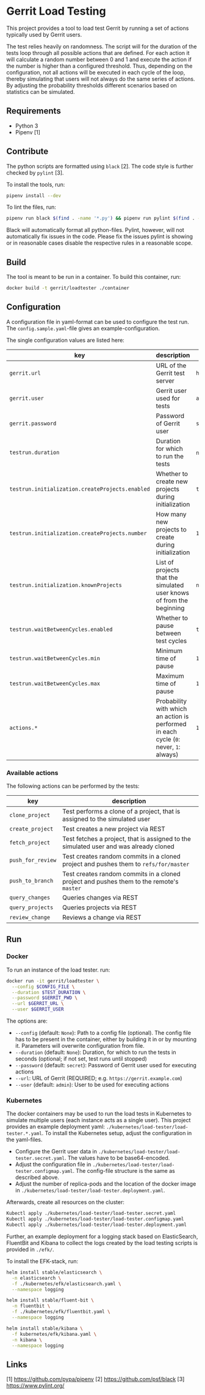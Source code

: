 # Gerrit Load Testing

This project provides a tool to load test Gerrit by running a set of actions
typically used by Gerrit users.

The test relies heavily on randomness. The script will for the duration of the
tests loop through all possible actions that are defined. For each action it will
calculate a random number between 0 and 1 and execute the action if the number
is higher than a configured threshold. Thus, depending on the configuration, not
all actions will be executed in each cycle of the loop, thereby simulating that
users will not always do the same series of actions. By adjusting the probability
thresholds different scenarios based on statistics can be simulated.

## Requirements

- Python 3
- Pipenv [1]

## Contribute

The python scripts are formatted using `black` [2]. The code style is further
checked by `pylint` [3].

To install the tools, run:

```sh
pipenv install --dev
```

To lint the files, run:

```sh
pipenv run black $(find . -name '*.py') && pipenv run pylint $(find . -name '*.py')
```

Black will automatically format all python-files. Pylint, however, will not
automatically fix issues in the code. Please fix the issues pylint is showing or
in reasonable cases disable the respective rules in a reasonable scope.

## Build

The tool is meant to be run in a container. To build this container, run:

```sh
docker build -t gerrit/loadtester ./container
```

## Configuration

A configuration file in yaml-format can be used to configure the test run. The
`config.sample.yaml`-file gives an example-configuration.

The single configuration values are listed here:

| key                                             | description                                                                           | default value           |
|-------------------------------------------------|---------------------------------------------------------------------------------------|-------------------------|
| `gerrit.url`                                    | URL of the Gerrit test server                                                         | `http://localhost:8080` |
| `gerrit.user`                                   | Gerrit user used for tests                                                            | `admin`                 |
| `gerrit.password`                               | Password of Gerrit user                                                               | `secret`                |
| `testrun.duration`                              | Duration for which to run the tests                                                   | `null` (indefinitely)   |
| `testrun.initialization.createProjects.enabled` | Whether to create new projects during initialization                                  | `true`                  |
| `testrun.initialization.createProjects.number`  | How many new projects to create during initialization                                 | `1`                     |
| `testrun.initialization.knownProjects`          | List of projects that the simulated user knows of from the beginning                  | `nil`                   |
| `testrun.waitBetweenCycles.enabled`             | Whether to pause between test cycles                                                  | `true`                  |
| `testrun.waitBetweenCycles.min`                 | Minimum time of pause                                                                 | `1`                     |
| `testrun.waitBetweenCycles.max`                 | Maximum time of pause                                                                 | `10`                    |
| `actions.*`                                     | Probability with which an action is performed in each cycle (`0`: never, `1`: always) | `1`                     |

### Available actions

The following actions can be performed by the tests:

| key               | description                                                                              |
|-------------------|------------------------------------------------------------------------------------------|
| `clone_project`   | Test performs a clone of a project, that is assigned to the simulated user               |
| `create_project`  | Test creates a new project via REST                                                      |
| `fetch_project`   | Test fetches a project, that is assigned to the simulated user and was already cloned    |
| `push_for_review` | Test creates random commits in a cloned project and pushes them to `refs/for/master`     |
| `push_to_branch`  | Test creates random commits in a cloned project and pushes them to the remote's `master` |
| `query_changes`   | Queries changes via REST                                                                 |
| `query_projects`  | Queries projects via REST                                                                |
| `review_change`   | Reviews a change via REST                                                                |

## Run

### Docker

To run an instance of the load tester. run:

```sh
docker run -it gerrit/loadtester \
  --config $CONFIG_FILE \
  --duration $TEST_DURATION \
  --password $GERRIT_PWD \
  --url $GERRIT_URL \
  --user $GERRIT_USER
```

The options are:

- `--config` (default: `None`): Path to a config file (optional). The config file
  has to be present in the container, either by building it in or by mounting it.
  Parameters will overwrite configuration from file.
- `--duration` (default: `None`): Duration, for which to run the tests in
  seconds (optional; if not set, test runs until stopped)
- `--password` (default: `secret`): Password of Gerrit user used for executing
  actions
- `--url`: URL of Gerrit (REQUIRED; e.g. `https://gerrit.example.com`)
- `--user` (default: `admin`): User to be used for executing actions

### Kubernetes

The docker containers may be used to run the load tests in Kubernetes to simulate
multiple users (each instance acts as a single user). This project provides an
example deployment yaml: `./kubernetes/load-tester/load-tester.*.yaml`.
To install the Kubernetes setup, adjust the configuration in the yaml-files.

- Configure the Gerrit user data in `./kubernetes/load-tester/load-tester.secret.yaml`.
  The values have to be base64-encoded.
- Adjust the configuration file in `./kubernetes/load-tester/load-tester.configmap.yaml`.
  The config-file structure is the same as described above.
- Adjust the number of replica-pods and the location of the docker image in
  `./kubernetes/load-tester/load-tester.deployment.yaml`.

Afterwards, create all resources on the cluster:

```sh
Kubectl apply ./kubernetes/load-tester/load-tester.secret.yaml
Kubectl apply ./kubernetes/load-tester/load-tester.configmap.yaml
Kubectl apply ./kubernetes/load-tester/load-tester.deployment.yaml
```

Further, an example deployment for a logging stack based on ElasticSearch,
FluentBit and Kibana to collect the logs created by the load testing scripts is
provided in `./efk/`.

To install the EFK-stack, run:

```sh
helm install stable/elasticsearch \
  -n elasticsearch \
  -f ./kubernetes/efk/elasticsearch.yaml \
  --namespace logging

helm install stable/fluent-bit \
  -n fluentbit \
  -f ./kubernetes/efk/fluentbit.yaml \
  --namespace logging

helm install stable/kibana \
  -f kubernetes/efk/kibana.yaml \
  -n kibana \
  --namespace logging
```

## Links

[1] https://github.com/pypa/pipenv
[2] https://github.com/psf/black
[3] https://www.pylint.org/
